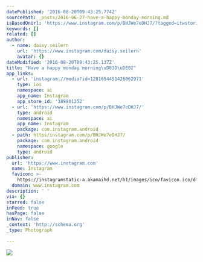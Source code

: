 ```yaml
---
datePublished: '2016-08-20T09:43:25.774Z'
sourcePath: _posts/2016-06-27-have-a-happy-monday-morning.md
isBasedOnUrl: 'https://www.instagram.com/p/BHJWe7eDHJ7/?tagged=itwstories'
keywords: []
related: []
author:
  - name: daisy.seilern
    url: 'https://www.instagram.com/daisy.seilern'
    avatar: {}
dateModified: '2016-08-20T09:43:25.137Z'
title: "Have a happy monday morning\uD83D\uDE02"
app_links:
  - url: 'instagram://media?id=1281654451426062971'
    type: ios
    namespace: ai
    app_name: Instagram
    app_store_id: '389801252'
  - url: 'https://www.instagram.com/p/BHJWe7eDHJ7/'
    type: android
    namespace: ai
    app_name: Instagram
    package: com.instagram.android
  - path: https/instagram.com/p/BHJWe7eDHJ7/
    package: com.instagram.android
    namespace: google
    type: android
publisher:
  url: 'https://www.instagram.com'
  name: Instagram
  favicon: >-
    https://instagramstatic-a.akamaihd.net/h1/images/ico/favicon.ico/dfa85bb1fd63.ico
  domain: www.instagram.com
description: ' '
via: {}
starred: false
inFeed: true
hasPage: false
inNav: false
_context: 'http://schema.org'
_type: Photograph

---
```

![ ](https://imgflo.herokuapp.com/graph/vahj1ThiexotieMo/13507c247002c442c3e9cba8aab51866/croprotate.jpg?cropheight=640&cropwidth=432&degrees=0&input=https%3A%2F%2Fscontent.cdninstagram.com%2Ft51.2885-15%2Fs640x640%2Fsh0.08%2Fe35%2F13473306_254493001598679_881933447_n.jpg%3Fig_cache_key%3DMTI4MTY1NDQ1MTQyNjA2Mjk3MQ%253D%253D.2&x=104&y=0)